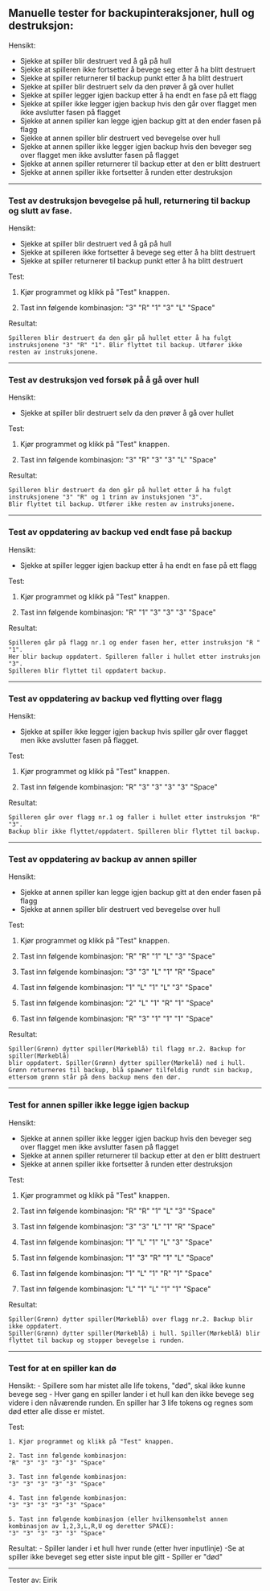 ## Manuelle tester for backupinteraksjoner, hull og destruksjon:

Hensikt: 
- Sjekke at spiller blir destruert ved å gå på hull
- Sjekke at spilleren ikke fortsetter å bevege seg etter å ha blitt destruert
- Sjekke at spiller returnerer til backup punkt etter å ha blitt destruert
- Sjekke at spiller blir destruert selv da den prøver å gå over hullet
- Sjekke at spiller legger igjen backup etter å ha endt en fase på ett flagg
- Sjekke at spiller ikke legger igjen backup hvis den går over flagget men 
	ikke avslutter fasen på flagget
- Sjekke at annen spiller kan legge igjen backup gitt at den ender fasen på flagg
- Sjekke at annen spiller blir destruert ved bevegelse over hull
- Sjekke at annen spiller ikke legger igjen backup hvis den beveger seg over 
	flagget men ikke avslutter fasen på flagget
- Sjekke at annen spiller returnerer til backup etter at den er blitt destruert
- Sjekke at annen spiller ikke fortsetter å runden etter destruksjon

---
### Test av destruksjon bevegelse på hull, returnering til backup og slutt av fase.

Hensikt:
- Sjekke at spiller blir destruert ved å gå på hull
- Sjekke at spilleren ikke fortsetter å bevege seg etter å ha blitt destruert
- Sjekke at spiller returnerer til backup punkt etter å ha blitt destruert

Test:

1. Kjør programmet og klikk på "Test" knappen.

2. Tast inn følgende kombinasjon:
  "3" "R" "1" "3" "L" "Space"

Resultat:

	Spilleren blir destruert da den går på hullet etter å ha fulgt
	instruksjonene "3" "R" "1". Blir flyttet til backup. Utfører ikke
	resten av instruksjonene.
	
---

### Test av destruksjon ved forsøk på å gå over hull

Hensikt:
- Sjekke at spiller blir destruert selv da den prøver å gå over hullet

Test:

1. Kjør programmet og klikk på "Test" knappen.

2. Tast inn følgende kombinasjon:
  "3" "R" "3" "3" "L" "Space"

Resultat:

	Spilleren blir destruert da den går på hullet etter å ha fulgt
	instruksjonene "3" "R" og 1 trinn av instuksjonen "3".
	Blir flyttet til backup. Utfører ikke resten av instruksjonene.
	
---

### Test av oppdatering av backup ved endt fase på backup

Hensikt:
- Sjekke at spiller legger igjen backup etter å ha endt en fase på ett flagg


Test:

1. Kjør programmet og klikk på "Test" knappen.

2. Tast inn følgende kombinasjon:
   "R" "1" "3" "3" "3" "Space"
   
Resultat:

	Spilleren går på flagg nr.1 og ender fasen her, etter instruksjon "R " "1".
	Her blir backup oppdatert. Spilleren faller i hullet etter instruksjon "3".
	Spilleren blir flyttet til oppdatert backup.
	
---

### Test av oppdatering av backup ved flytting over flagg

Hensikt:
- Sjekke at spiller ikke legger igjen backup hvis spiller går over flagget 
men ikke avslutter fasen på flagget.

Test:

1. Kjør programmet og klikk på "Test" knappen.

2. Tast inn følgende kombinasjon:
   "R" "3" "3" "3" "3" "Space"
   
Resultat:

	Spilleren går over flagg nr.1 og faller i hullet etter instruksjon "R" "3".
	Backup blir ikke flyttet/oppdatert. Spilleren blir flyttet til backup.
	
---


### Test av oppdatering av backup av annen spiller

Hensikt:
- Sjekke at annen spiller kan legge igjen backup gitt at den ender fasen på flagg
- Sjekke at annen spiller blir destruert ved bevegelse over hull

Test:

1. Kjør programmet og klikk på "Test" knappen.

2. Tast inn følgende kombinasjon:
   "R" "R" "1" "L" "3" "Space"

3. Tast inn følgende kombinasjon:
   "3" "3" "L" "1" "R" "Space"

4. Tast inn følgende kombinasjon:
   "1" "L" "1" "L" "3" "Space"

5. Tast inn følgende kombinasjon:
   "2" "L" "1" "R" "1" "Space"

6. Tast inn følgende kombinasjon:
   "R" "3" "1" "1" "1" "Space"

Resultat:

	Spiller(Grønn) dytter spiller(Mørkeblå) til flagg nr.2. Backup for spiller(Mørkeblå)
	blir oppdatert. Spiller(Grønn) dytter spiller(Mørkelå) ned i hull. 
	Grønn returneres til backup, blå spawner tilfeldig rundt sin backup, ettersom grønn står på dens backup mens den dør.
	
---

### Test for annen spiller ikke legge igjen backup

Hensikt:
- Sjekke at annen spiller ikke legger igjen backup hvis den beveger seg over 
	flagget men ikke avslutter fasen på flagget
- Sjekke at annen spiller returnerer til backup etter at den er blitt destruert
- Sjekke at annen spiller ikke fortsetter å runden etter destruksjon

Test:

1. Kjør programmet og klikk på "Test" knappen.

2. Tast inn følgende kombinasjon:
   "R" "R" "1" "L" "3" "Space"

3. Tast inn følgende kombinasjon:
   "3" "3" "L" "1" "R" "Space"

4. Tast inn følgende kombinasjon:
   "1" "L" "1" "L" "3" "Space"

5. Tast inn følgende kombinasjon:
   "1" "3" "R" "1" "L" "Space"

6. Tast inn følgende kombinasjon:
   "1" "L" "1" "R" "1" "Space"

7. Tast inn følgende kombinasjon:
   "L" "1" "L" "1" "1" "Space"

Resultat:

	Spiller(Grønn) dytter spiller(Mørkeblå) over flagg nr.2. Backup blir ikke oppdatert.
	Spiller(Grønn) dytter spiller(Mørkeblå) i hull. Spiller(Mørkeblå) blir
	flyttet til backup og stopper bevegelse i runden.
	
---

### Test for at en spiller kan dø
Hensikt:
    - Spillere som har mistet alle life tokens, "død", skal ikke kunne bevege seg
    - Hver gang en spiller lander i et hull kan den ikke bevege seg videre i den nåværende runden.
      En spiller har 3 life tokens og regnes som død etter alle disse er mistet.

Test:

    1. Kjør programmet og klikk på "Test" knappen.

    2. Tast inn følgende kombinasjon:
    "R" "3" "3" "3" "3" "Space"

    3. Tast inn følgende kombinasjon:
    "3" "3" "3" "3" "3" "Space"

    4. Tast inn følgende kombinasjon:
    "3" "3" "3" "3" "3" "Space"

    5. Tast inn følgende kombinasjon (eller hvilkensomhelst annen kombinasjon av 1,2,3,L,R,U og deretter SPACE):
    "3" "3" "3" "3" "3" "Space"

Resultat:
    - Spiller lander i et hull hver runde (etter hver inputlinje)
    -Se at spiller ikke beveget seg etter siste input ble gitt
    - Spiller er "død"

---

Tester av: Eirik
